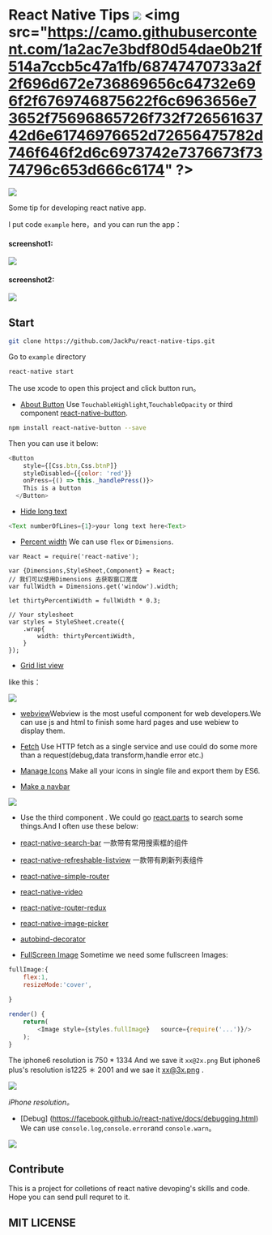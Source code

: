# React Native Tips <img src="https://camo.githubusercontent.com/75f980cdcda146e0f7c63dcb504deba3150695ee/68747470733a2f2f62616467652e667572792e696f2f6a732f72656163742d6e61746976652e737667"/> <img src="https://camo.githubusercontent.com/1a2ac7e3bdf80d54dae0b21f514a7ccb5c47a1fb/68747470733a2f2f696d672e736869656c64732e696f2f6769746875622f6c6963656e73652f75696865726f732f72656163742d6e61746976652d72656475782d746f646f2d6c6973742e7376673f7374796c653d666c6174" ?>


<img src="http://img1.vued.vanthink.cn/vued5facf9615fae72cd5296b47d241064d1.png" />


Some tip for developing react native app.


I put code `example` here，and you can run the app：

#### screenshot1:

<img src="./screenshots/01.gif"/>



#### screenshot2:

<img src="./screenshots/02.gif"/>




## Start

``` bash
git clone https://github.com/JackPu/react-native-tips.git
```
Go to `example` directory

``` bash
react-native start
```

The use xcode to open this project and click button run。

+ [About Button](https://github.com/JackPu/react-native-tips/blob/master/example/pages/button.js) Use `TouchableHighlight`,`TouchableOpacity` or third component [react-native-button](https://github.com/ide/react-native-button).


``` bash 
npm install react-native-button --save
```

Then you can use it below:
``` js
<Button
    style={[Css.btn,Css.btnP]}
    styleDisabled={{color: 'red'}}
    onPress={() => this._handlePress()}>
    This is a button
  </Button>
```


+ [Hide long text](https://github.com/JackPu/react-native-tips/blob/master/example/pages/longtext.js)


``` javascript
<Text numberOfLines={1}>your long text here<Text>
```

+ [Percent width](https://github.com/JackPu/react-native-tips/blob/master/example/pages/percent.js) We can use `flex` or `Dimensions`.

```
var React = require('react-native');

var {Dimensions,StyleSheet,Component} = React;
// 我们可以使用Dimensions 去获取窗口宽度
var fullWidth = Dimensions.get('window').width; 

let thirtyPercentiWidth = fullWidth * 0.3;

// Your stylesheet
var styles = StyleSheet.create({
	.wrap{
		width: thirtyPercentiWidth,
	}
});
```

+ [Grid list view](https://github.com/JackPu/react-native-tips/blob/master/example/pages/grid.js)

like this：

<img src="http://img1.vued.vanthink.cn/vuedcfb38c068d0c35a44b4bbc8a37ebeb10.png"/>


+ [webview](https://github.com/JackPu/react-native-tips/blob/master/example/pages/web.js)Webview is the most useful component for web developers.We can use js and html to finish some hard pages and use webiew to display them.

+ [Fetch](https://github.com/JackPu/react-native-tips/blob/master/example/pages/getdata.js) Use HTTP fetch as a single service and use could do some more than a request(debug,data transform,handle error etc.)

+ [Manage Icons](https://github.com/JackPu/react-native-tips/blob/master/example/pages/icons.js) Make all your icons in single file and export them by ES6.

+ [Make a navbar](https://github.com/JackPu/react-native-tips/blob/master/example/pages/navbar.js)


<img src="http://img1.vued.vanthink.cn/vued191da6d8d8d42ea7d69a8cf3c287cb3f.png" />



+ Use the third component . We could go [react.parts](https://react.parts/native) to search some things.And I often use these below:



* [react-native-search-bar](https://github.com/umhan35/react-native-search-bar)
一款带有常用搜索框的组件

* [react-native-refreshable-listview](https://github.com/jsdf/react-native-refreshable-listview) 一款带有刷新列表组件

* [react-native-simple-router](https://github.com/react-native-simple-router-community/react-native-simple-router)

* [react-native-video](https://github.com/brentvatne/react-native-video)

* [react-native-router-redux](https://github.com/Qwikly/react-native-router-redux)

* [react-native-image-picker](https://github.com/marcshilling/react-native-image-picker#usage) 

* [autobind-decorator](https://www.npmjs.com/package/autobind-decorator) 


+ [FullScreen Image](https://github.com/JackPu/react-native-tips/blob/master/example/pages/fullscreen.js) Sometime we need some fullscreen Images:

``` js
fullImage:{
    flex:1,
    resizeMode:'cover',
    
}

render() {
    return(
        <Image style={styles.fullImage}   source={require('...')}/>
    );
}
```
The iphone6 resolution is 750 * 1334 And we save it `xx@2x.png` But iphone6 plus's resolution is1225 ＊ 2001 and we sae it xx@3x.png .

<img src="http://img1.vued.vanthink.cn/vued3db04323e5109cfd9e6fbd92ba92c3bd.png" />

*iPhone resolution。*





+ [Debug] (https://facebook.github.io/react-native/docs/debugging.html)
We can use `console.log`,`console.error`and `console.warn`。

<img src="http://img1.vued.vanthink.cn/vued0b4083c14ced5cf04fbcefe13bb59238.png" />

## Contribute

This is a project for colletions of react native devoping's skills and code.
Hope you can send pull requret to it.



## MIT LICENSE


